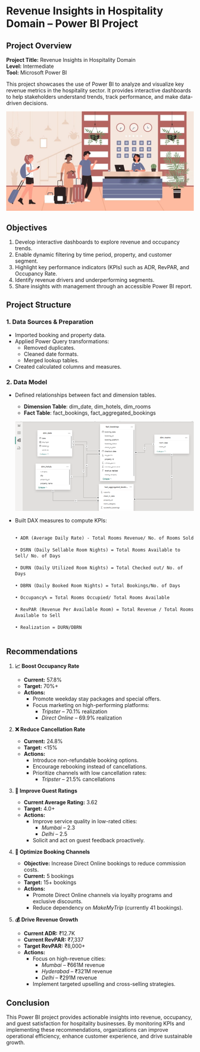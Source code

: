#  Revenue Insights in Hospitality Domain – Power BI Project

## Project Overview

**Project Title:** Revenue Insights in Hospitality Domain  
**Level:** Intermediate  
**Tool:** Microsoft Power BI  

This project showcases the use of Power BI to analyze and visualize key revenue metrics in the hospitality sector. It provides interactive dashboards to help stakeholders understand trends, track performance, and make data-driven decisions.

![Library_project](https://github.com/BijoyBytes/Power-Bi-Hospitality-Analysis/blob/main/wmremove-transformed.jpeg)




##  Objectives

1. Develop interactive dashboards to explore revenue and occupancy trends.
2. Enable dynamic filtering by time period, property, and customer segment.
3. Highlight key performance indicators (KPIs) such as ADR, RevPAR, and Occupancy Rate.
4. Identify revenue drivers and underperforming segments.
5. Share insights with management through an accessible Power BI report.


##  Project Structure

### 1. Data Sources & Preparation
- Imported booking and property data.
- Applied Power Query transformations:
  - Removed duplicates.
  - Cleaned date formats.
  - Merged lookup tables.
- Created calculated columns and measures.

### 2. Data Model
- Defined relationships between fact and dimension tables.
  - **Dimension Table**: dim_date, dim_hotels, dim_rooms
  - **Fact Table**: fact_bookings, fact_aggregated_bookings

  ![Library_project](https://github.com/BijoyBytes/Power-Bi-Hospitality-Analysis/blob/main/Data_Modiling_Hospitality.png)

- Built DAX measures to compute KPIs:
  ```dax

  • ADR (Average Daily Rate) - Total Rooms Revenue/ No. of Rooms Sold
  
  • DSRN (Daily Sellable Room Nights) = Total Rooms Available to Sell/ No. of Days
  
  • DURN (Daily Utilized Room Nights) = Total Checked out/ No. of Days
  
  • DBRN (Daily Booked Room Nights) = Total Bookings/No. of Days
  
  • Occupancy% = Total Rooms Occupied/ Total Rooms Available
  
  • RevPAR (Revenue Per Available Room) = Total Revenue / Total Rooms Available to Sell
  
  • Realization = DURN/DBRN


## Recommendations
  

1. **📈 Boost Occupancy Rate**
   - **Current:** 57.8%
   - **Target:** 70%+
   - **Actions:**
     - Promote weekday stay packages and special offers.
     - Focus marketing on high-performing platforms:
       - *Tripster* – 70.1% realization
       - *Direct Online* – 69.9% realization

2. **❌ Reduce Cancellation Rate**
   - **Current:** 24.8%
   - **Target:** <15%
   - **Actions:**
     - Introduce non-refundable booking options.
     - Encourage rebooking instead of cancellations.
     - Prioritize channels with low cancellation rates:
       - *Tripster* – 21.5% cancellations

3. **🌟 Improve Guest Ratings**
   - **Current Average Rating:** 3.62
   - **Target:** 4.0+
   - **Actions:**
     - Improve service quality in low-rated cities:
       - *Mumbai* – 2.3
       - *Delhi* – 2.5
     - Solicit and act on guest feedback proactively.

4. **🛒 Optimize Booking Channels**
   - **Objective:** Increase Direct Online bookings to reduce commission costs.
   - **Current:** 5 bookings
   - **Target:** 15+ bookings
   - **Actions:**
     - Promote Direct Online channels via loyalty programs and exclusive discounts.
     - Reduce dependency on *MakeMyTrip* (currently 41 bookings).

5. **💰 Drive Revenue Growth**
   - **Current ADR:** ₹12.7K
   - **Current RevPAR:** ₹7,337
   - **Target RevPAR:** ₹8,000+
   - **Actions:**
     - Focus on high-revenue cities:
       - *Mumbai* – ₹661M revenue
       - *Hyderabad* – ₹321M revenue
       - *Delhi* – ₹291M revenue
     - Implement targeted upselling and cross-selling strategies.


## Conclusion

This Power BI project provides actionable insights into revenue, occupancy, and guest satisfaction for hospitality businesses. By monitoring KPIs and implementing these recommendations, organizations can improve operational efficiency, enhance customer experience, and drive sustainable growth.
       
